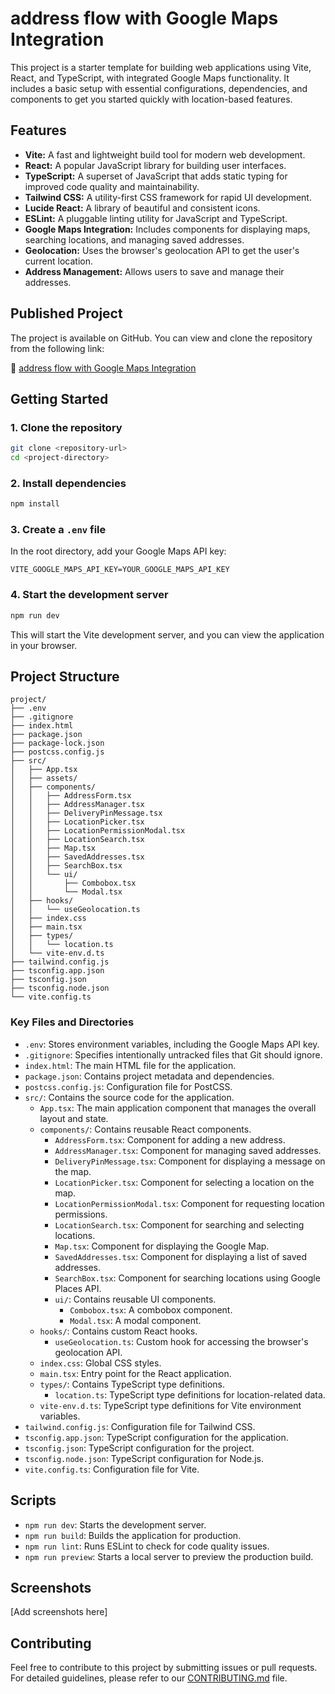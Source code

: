 # address flow with Google Maps Integration

This project is a starter template for building web applications using Vite, React, and TypeScript, with integrated Google Maps functionality. It includes a basic setup with essential configurations, dependencies, and components to get you started quickly with location-based features.

## Features

- **Vite:** A fast and lightweight build tool for modern web development.
- **React:** A popular JavaScript library for building user interfaces.
- **TypeScript:** A superset of JavaScript that adds static typing for improved code quality and maintainability.
- **Tailwind CSS:** A utility-first CSS framework for rapid UI development.
- **Lucide React:** A library of beautiful and consistent icons.
- **ESLint:** A pluggable linting utility for JavaScript and TypeScript.
- **Google Maps Integration:** Includes components for displaying maps, searching locations, and managing saved addresses.
- **Geolocation:** Uses the browser's geolocation API to get the user's current location.
- **Address Management:** Allows users to save and manage their addresses.

## Published Project

The project is available on GitHub. You can view and clone the repository from the following link:

🔗 [address flow with Google Maps Integration](https://luminous-quokka-4102a8.netlify.app/)

## Getting Started

### 1. Clone the repository

```bash
git clone <repository-url>
cd <project-directory>
```

### 2. Install dependencies

```bash
npm install
```

### 3. Create a `.env` file

In the root directory, add your Google Maps API key:

```env
VITE_GOOGLE_MAPS_API_KEY=YOUR_GOOGLE_MAPS_API_KEY
```

### 4. Start the development server

```bash
npm run dev
```

This will start the Vite development server, and you can view the application in your browser.

## Project Structure

```
project/
├── .env
├── .gitignore
├── index.html
├── package.json
├── package-lock.json
├── postcss.config.js
├── src/
│   ├── App.tsx
│   ├── assets/
│   ├── components/
│   │   ├── AddressForm.tsx
│   │   ├── AddressManager.tsx
│   │   ├── DeliveryPinMessage.tsx
│   │   ├── LocationPicker.tsx
│   │   ├── LocationPermissionModal.tsx
│   │   ├── LocationSearch.tsx
│   │   ├── Map.tsx
│   │   ├── SavedAddresses.tsx
│   │   ├── SearchBox.tsx
│   │   └── ui/
│   │       ├── Combobox.tsx
│   │       └── Modal.tsx
│   ├── hooks/
│   │   └── useGeolocation.ts
│   ├── index.css
│   ├── main.tsx
│   ├── types/
│   │   └── location.ts
│   └── vite-env.d.ts
├── tailwind.config.js
├── tsconfig.app.json
├── tsconfig.json
├── tsconfig.node.json
└── vite.config.ts
```

### Key Files and Directories

- `.env`: Stores environment variables, including the Google Maps API key.
- `.gitignore`: Specifies intentionally untracked files that Git should ignore.
- `index.html`: The main HTML file for the application.
- `package.json`: Contains project metadata and dependencies.
- `postcss.config.js`: Configuration file for PostCSS.
- `src/`: Contains the source code for the application.
  - `App.tsx`: The main application component that manages the overall layout and state.
  - `components/`: Contains reusable React components.
    - `AddressForm.tsx`: Component for adding a new address.
    - `AddressManager.tsx`: Component for managing saved addresses.
    - `DeliveryPinMessage.tsx`: Component for displaying a message on the map.
    - `LocationPicker.tsx`: Component for selecting a location on the map.
    - `LocationPermissionModal.tsx`: Component for requesting location permissions.
    - `LocationSearch.tsx`: Component for searching and selecting locations.
    - `Map.tsx`: Component for displaying the Google Map.
    - `SavedAddresses.tsx`: Component for displaying a list of saved addresses.
    - `SearchBox.tsx`: Component for searching locations using Google Places API.
    - `ui/`: Contains reusable UI components.
      - `Combobox.tsx`: A combobox component.
      - `Modal.tsx`: A modal component.
  - `hooks/`: Contains custom React hooks.
    - `useGeolocation.ts`: Custom hook for accessing the browser's geolocation API.
  - `index.css`: Global CSS styles.
  - `main.tsx`: Entry point for the React application.
  - `types/`: Contains TypeScript type definitions.
    - `location.ts`: TypeScript type definitions for location-related data.
  - `vite-env.d.ts`: TypeScript type definitions for Vite environment variables.
- `tailwind.config.js`: Configuration file for Tailwind CSS.
- `tsconfig.app.json`: TypeScript configuration for the application.
- `tsconfig.json`: TypeScript configuration for the project.
- `tsconfig.node.json`: TypeScript configuration for Node.js.
- `vite.config.ts`: Configuration file for Vite.

## Scripts

- `npm run dev`: Starts the development server.
- `npm run build`: Builds the application for production.
- `npm run lint`: Runs ESLint to check for code quality issues.
- `npm run preview`: Starts a local server to preview the production build.

## Screenshots

[Add screenshots here]

## Contributing

Feel free to contribute to this project by submitting issues or pull requests. For detailed guidelines, please refer to our [CONTRIBUTING.md](CONTRIBUTING.md) file.
